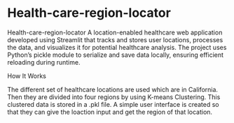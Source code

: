 # Health-care-region-locator

Health-care-region-locator
A location-enabled healthcare web application developed using Streamlit that tracks and stores user locations, processes the data, and visualizes it for potential healthcare analysis. The project uses Python’s pickle module to serialize and save data locally, ensuring efficient reloading during runtime.

How It Works

The different set of healthcare locations are used which are in California.
Then they are divided into four regions by using K-means Clustering.
This clustered data is stored in a .pkl file.
A simple user interface is created so that they can give the loaction input and get the region of that location.

